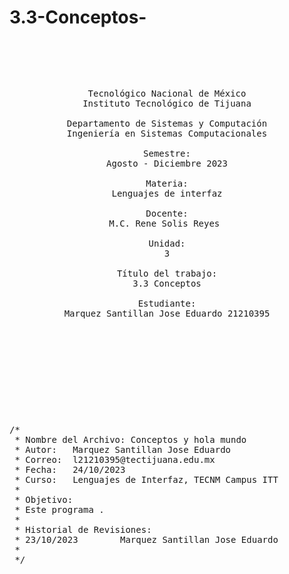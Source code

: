 # 3.3-Conceptos-
<pre>

	<p align=center>

Tecnológico Nacional de México
Instituto Tecnológico de Tijuana

Departamento de Sistemas y Computación
Ingeniería en Sistemas Computacionales

Semestre:
Agosto - Diciembre 2023

Materia:
Lenguajes de interfaz

Docente:
M.C. Rene Solis Reyes 

Unidad:
3

Título del trabajo:
3.3 Conceptos

Estudiante:
Marquez Santillan Jose Eduardo 21210395

	</p>

</pre>

<pre>

	<p align=left>

/*
 * Nombre del Archivo: Conceptos y hola mundo
 * Autor:   Marquez Santillan Jose Eduardo
 * Correo:  l21210395@tectijuana.edu.mx
 * Fecha:   24/10/2023
 * Curso:   Lenguajes de Interfaz, TECNM Campus ITT
 * 
 * Objetivo:
 * Este programa .
 *
 * Historial de Revisiones:
 * 23/10/2023        Marquez Santillan Jose Eduardo
 *
 */
